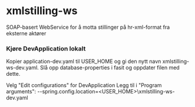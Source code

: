 # xmlstilling-ws
SOAP-basert WebService for å motta stillinger på hr-xml-format fra eksterne aktører 

### Kjøre DevApplication lokalt
Kopier application-dev.yaml til USER_HOME og gi den nytt navn xmlstilling-ws-dev.yaml.
Slå opp database-properties i fasit og oppdater filen med dette.

Velg "Edit configurations" for DevApplication
Legg til i "Program arguments": --spring.config.location=<USER_HOME>\xmlstilling-ws-dev.yaml